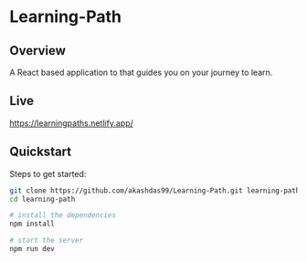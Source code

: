 # Learning-Path

## Overview

A React based application to that guides you on your journey to learn.

## Live 
https://learningpaths.netlify.app/

## Quickstart

Steps to get started:

```bash
git clone https://github.com/akashdas99/Learning-Path.git learning-path
cd learning-path

# install the dependencies
npm install

# start the server
npm run dev
```
